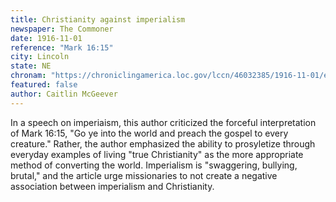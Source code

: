```yaml
---
title: Christianity against imperialism
newspaper: The Commoner
date: 1916-11-01
reference: "Mark 16:15"
city: Lincoln
state: NE
chronam: "https://chroniclingamerica.loc.gov/lccn/46032385/1916-11-01/ed-1/seq-8/#words=said+unto+go+ye+world+preach+gospel+every+creature"
featured: false
author: Caitlin McGeever
---
```


In a speech on imperiaism, this author criticized the forceful interpretation of Mark 16:15, "Go ye into the world and preach the gospel to every creature." Rather, the author emphasized the ability to prosyletize through everyday examples of living "true Christianity" as the more appropriate method of converting the world. Imperialism is "swaggering, bullying, brutal," and the article urge missionaries to not create a negative association between imperialism and Christianity.
